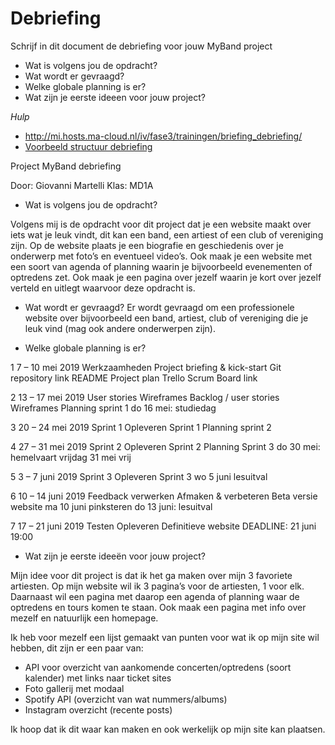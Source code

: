 # Debriefing

Schrijf in dit document de debriefing voor jouw MyBand project

* Wat is volgens jou de opdracht?
* Wat wordt er gevraagd?
* Welke globale planning is er?
* Wat zijn je eerste ideeen voor jouw project?

*Hulp*
* http://mi.hosts.ma-cloud.nl/iv/fase3/trainingen/briefing_debriefing/
* [Voorbeeld structuur debriefing](http://members.quicknet.nl/p.devries1/OpzetDebriefing.pdf)

Project MyBand debriefing

Door: Giovanni Martelli
Klas: MD1A

* Wat is volgens jou de opdracht?

Volgens mij is de opdracht voor dit project dat je een website maakt over iets wat je leuk vindt, dit kan een band, een artiest of een club of vereniging zijn. Op de website plaats je een biografie en geschiedenis over je onderwerp met foto’s en eventueel video’s. Ook maak je een website met een soort van agenda of planning waarin je bijvoorbeeld evenementen of optredens zet. Ook maak je een pagina over jezelf waarin je kort over jezelf verteld en uitlegt waarvoor deze opdracht is.

* Wat wordt er gevraagd?
Er wordt gevraagd om een professionele website over bijvoorbeeld een band, artiest, club of vereniging die je leuk vind (mag ook andere onderwerpen zijn).


* Welke globale planning is er?
	
1	7 – 10 mei 2019
        Werkzaamheden
	Project briefing & kick-start
	Git repository link README Project plan Trello Scrum Board link
	
2       13 – 17 mei 2019
	User stories
        Wireframes
	Backlog / user stories
        Wireframes Planning sprint 1
	do 16 mei: studiedag 

3	20 – 24 mei 2019
	Sprint 1
	Opleveren Sprint 1 Planning sprint 2
	
4	27 – 31 mei 2019
	Sprint 2
	Opleveren Sprint 2 Planning Sprint 3
	do 30 mei: hemelvaart vrijdag 31 mei vrij

5	3 – 7 juni 2019
	Sprint 3
	Opleveren Sprint 3
	wo 5 juni lesuitval

6	10 – 14 juni 2019
	Feedback verwerken Afmaken & verbeteren
	Beta versie website
	ma 10 juni pinksteren do 13 juni: lesuitval

7	17 – 21 juni 2019
	Testen Opleveren
	Definitieve website
	DEADLINE: 21 juni 19:00



* Wat zijn je eerste ideeën voor jouw project?

Mijn idee voor dit project is dat ik het ga maken over mijn 3 favoriete artiesten.
Op mijn website wil ik 3 pagina’s voor de artiesten, 1 voor elk. Daarnaast wil een pagina met daarop een agenda of planning waar de optredens en tours komen te staan. Ook maak een pagina met info over mezelf en natuurlijk een homepage.

Ik heb voor mezelf een lijst gemaakt van punten voor wat ik op mijn site wil hebben, dit zijn er een paar van:

-	API voor overzicht van aankomende concerten/optredens (soort kalender) met links naar ticket sites
-	Foto gallerij met modaal
-	Spotify API (overzicht van wat nummers/albums)
-	Instagram overzicht (recente posts)

Ik hoop dat ik dit waar kan maken en ook werkelijk op mijn site kan plaatsen.






